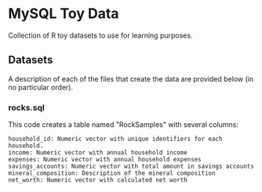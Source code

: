 # MySQL Toy Data
Collection of R toy datasets to use for learning purposes.  

## Datasets

A description of each of the files that create the data are provided below (in no particular order). 

### rocks.sql

This code creates a table named "RockSamples" with several columns:

    household_id: Numeric vector with unique identifiers for each household.
    income: Numeric vector with annual household income
    expenses: Numeric vector with annual household expenses
    savings_accounts: Numeric vector with total amount in savings accounts
    mineral_composition: Description of the mineral composition
    net_worth: Numeric vector with calculated net worth
